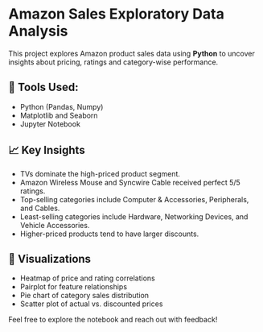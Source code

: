 # Amazon Sales Exploratory Data Analysis

This project explores Amazon product sales data using **Python** to uncover insights about pricing, ratings and category-wise performance.

## 🔧 Tools Used:
- Python (Pandas, Numpy)
- Matplotlib and Seaborn
- Jupyter Notebook

## 📈 Key Insights
- TVs dominate the high-priced product segment.
- Amazon Wireless Mouse and Syncwire Cable received perfect 5/5 ratings.
- Top-selling categories include Computer & Accessories, Peripherals, and Cables.
- Least-selling categories include Hardware, Networking Devices, and Vehicle Accessories.
- Higher-priced products tend to have larger discounts.

## 📌 Visualizations
- Heatmap of price and rating correlations
- Pairplot for feature relationships
- Pie chart of category sales distribution
- Scatter plot of actual vs. discounted prices


Feel free to explore the notebook and reach out with feedback!
